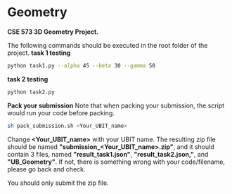 # Geometry
**CSE 573 3D Geometry Project.**

The following commands should be executed in the root folder of the project.
**task 1 testing**

```bash
python task1.py --alpha 45 --beta 30 --gamma 50
```

**task 2 testing**

```bash
python task2.py
```

**Pack your submission**
Note that when packing your submission, the script would run your code before packing.
```bash
sh pack_submission.sh <Your_UBIT_name>
```
Change **<Your_UBIT_name>** with your UBIT name.
The resulting zip file should be named **"submission\_<Your_UBIT_name>.zip"**, and it should contain 3 files, named **"result_task1.json"**, **"result_task2.json,"**, and **"UB\_Geometry"**. If not, there is something wrong with your code/filename, please go back and check.

You should only submit the zip file.